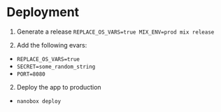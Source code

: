 # Deployment

1. Generate a release
`REPLACE_OS_VARS=true MIX_ENV=prod mix release`

2. Add the following evars:
* `REPLACE_OS_VARS=true`
* `SECRET=some_random_string`
* `PORT=8080`

2. Deploy the app to production
* `nanobox deploy`